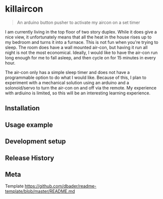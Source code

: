 # killaircon
> An arduino button pusher to activate my aircon on a set timer

I am currently living in the top floor of two story duplex. While it does give a nice view, it unfortunately means that all the heat in the house rises up to my bedroom and turns it into a furnace. This is not fun when you're trying to sleep. The room does have a wall mounted air-con, but having it run all night is not the most economical. Ideally, I would like to have the air-con run long enough for me to fall asleep, and then cycle on for 15 minutes in every hour.

The air-con only has a simple sleep timer and does not have a programmable option to do what I would like. Because of this, I plan to experiment with a mechanical solution using an arduino and a solonoid/servo to turn the air-con on and off via the remote. My experience with ardiuino is limited, so this will be an interesting learning experience.

## Installation

## Usage example

## Development setup

## Release History

## Meta




Template
https://github.com/dbader/readme-template/blob/master/README.md
